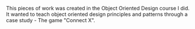 This pieces of work was created in the Object Oriented Design course I did. It wanted to teach object oriented design principles and patterns through a case study - The game "Connect X".
